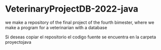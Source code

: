 # VeterinaryProjectDB-2022-java
we make a repository of the final project of the fourth bimester, where we make a program for a veterinarian with a database

Si deseas copiar el repositorio el codigo fuente se encuentra en la carpeta proyectojava


